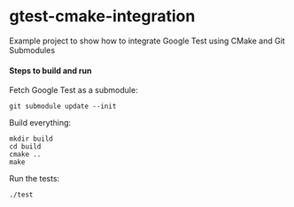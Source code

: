 # gtest-cmake-integration

Example project to show how to integrate Google Test using CMake and Git Submodules

#### Steps to build and run

Fetch Google Test as a submodule:

    git submodule update --init

Build everything:

    mkdir build
    cd build
    cmake ..
    make

Run the tests:

    ./test